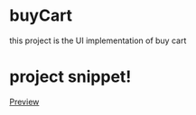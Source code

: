 # buyCart

this project is the UI implementation of buy cart

# project snippet!
[Preview](preview.jpg)